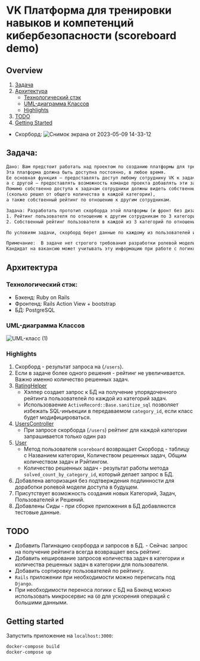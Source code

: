# VK Платформа для тренировки навыков и компетенций кибербезопасности (scoreboard demo)
## Overview
1. [Задача](https://github.com/Senchatay/vk_cybersecurity_trainer/tree/master#%D0%B7%D0%B0%D0%B4%D0%B0%D1%87%D0%B0)
2. [Архитектура](https://github.com/Senchatay/vk_cybersecurity_trainer#%D0%B0%D1%80%D1%85%D0%B8%D1%82%D0%B5%D0%BA%D1%82%D1%83%D1%80%D0%B0)
    - [Технологический стэк](https://github.com/Senchatay/vk_cybersecurity_trainer#%D1%82%D0%B5%D1%85%D0%BD%D0%BE%D0%BB%D0%BE%D0%B3%D0%B8%D1%87%D0%B5%D1%81%D0%BA%D0%B8%D0%B9-%D1%81%D1%82%D1%8D%D0%BA)
    - [UML-диаграмма Классов](https://github.com/Senchatay/vk_cybersecurity_trainer#uml-%D0%B4%D0%B8%D0%B0%D0%B3%D1%80%D0%B0%D0%BC%D0%BC%D0%B0-%D0%BA%D0%BB%D0%B0%D1%81%D1%81%D0%BE%D0%B2)
    - [Highlights](#highlights)
3. [TODO](#todo)
4. [Getting Started](#getting-started)

- Скорборд:
![Снимок экрана от 2023-05-09 14-33-12](https://github.com/Senchatay/vk_cybersecurity_trainer/assets/95499171/2a042e18-a934-4d0c-91d4-9b2fe39be820)


## Задача:
```txt
Дано: Вам предстоит работать над проектом по созданию платформы для тренировки навыков и компетенций кибербезопасности. 
Эта платформа должна быть доступна постоянно, в любое время. 
Ее основная функция – предоставлять доступ любому сотруднику VK к задачам разных категорий с одной стороны, 
а с другой – предоставлять возможность команде проекта добавлять эти задачи с заданной периодичностью. 
Помимо собственно доступа к задачам сотрудники должны видеть собственный рейтинг в решении задач 
(сколько решил от общего количества в каждой категории), 
а также собственный рейтинг по отношению к другим сотрудникам.

Задача: Разработать прототип скорборда этой платформы (и фронт без дизайна, и бэк), который должен включать:
1. Рейтинг пользователя по отношению к другим сотрудникам по 3 категориям задач
2. Собственный рейтинг пользователя в каждой из 3 категорий по отношению к общему количеству задач в каждой из категорий

По условиям задачи, скорборд берет данные по каждому из пользователей из базы данных (произвольная, схему можете составить самостоятельно).

Примечание:  В задаче нет строгого требования разработки ролевой модели доступа, однако при работе с платформой мы планируем админку. 
Кандидат на вакансию может учитывать эту информацию при работе с логикой и архитектурой раздела «скорборд», а может и не учитывать :)
```

## Архитектура
### Технологический стэк:
- Бэкенд: Ruby on Rails
- Фронтенд: Rails Action View + bootstrap
- БД: PostgreSQL

### UML-диаграмма Классов
![UML-класс (1)](https://github.com/Senchatay/vk_cybersecurity_trainer/assets/95499171/41461016-765e-4716-89ac-3579e010e2ff)

### Highlights
1. Скорборд - результат запроса на (`/users`).
2. Если в задаче более одного решения - рейтинг не увеличивается. Важно именно количество решенных задач.
3. [RatingHelper](https://github.com/Senchatay/vk_cybersecurity_trainer/blob/master/app/helpers/rating_helper.rb)
    - Хэлпер создает запрос к БД на получение упорядоченного рейтинга пользователей по каждой из категорий задач. 
    - Использоваение `ActiveRecord::Base.sanitize_sql` позволяет избежать SQL-инъекции в передаваемом `category_id`, если класс будет модифицироваться.
4. [UsersController](https://github.com/Senchatay/vk_cybersecurity_trainer/blob/master/app/controllers/users_controller.rb)
    - При запросе скорборда (`/users`) рейтинг для каждой категории запрашивается только один раз
5. [User](https://github.com/Senchatay/vk_cybersecurity_trainer/blob/master/app/models/user.rb)
    - Метод пользователя `scoreboard` возвращает Скорборд - таблицу с Названием категории, Количеством решенных задач, Общим количеством задач и Рэйтингом.
    - Количество решенных задач - результат работы метода `solved_count_by_category_id`, который делает запрос в БД.
6. Добавлена авторизация без подтверждения подлинности для доработки ролевой модели доступа в будущем.
7. Присутствует возможность создания новых Категорий, Задач, Пользователей и Решений.
8. Добавлены Сиды - при сборке приложения в БД добавляются тестовые данные.

## TODO
- Добавить Пагинацию скорборда и запросов в БД. - Сейчас запрос на получение рейтинга всегда возвращает весь рейтинг.
- Добавить кеширование запросов количества задач в категории и количества решенных задач в категории для пользователя.
- Добавить сортировку пользователей по рейтингу.
- `Rails` приложении при необходимости можно переписать под `Django`.
- При необходимости переноса логики с БД на Бэкенд можно использовать микросервис на `GO` для ускорения операций с большими данными.

## Getting started
Запустить приложение на `localhost:3000`:
```bash
docker-compose build
docker-compose up
```
